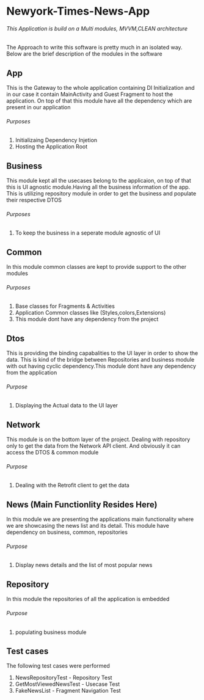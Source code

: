 # Newyork-Times-News-App

###### This Application is build on a Multi modules, MVVM,CLEAN architecture 

The Approach to write this software is pretty much in an isolated way. Below are the brief description of the modules in the software



## App 
This is the Gateway to the whole application containing DI Initialization and in our case it contain MainActivity and Guest Fragment to host the application.
On top of that this module have all the dependency which are present in our application
###### Purposes
1. Initializaing Dependency Injetion
2. Hosting the Application Root 



## Business
This module kept all the usecases belong to the applicaion, on top of that this is UI agnostic module.Having all the business information of the app.
This is utilizing repository module in order to get the business and populate their respective DTOS
###### Purposes
1. To keep the business in a seperate module agnostic of UI


## Common
In this module common classes are kept to provide support to the other modules 
###### Purposes
1. Base classes for Fragments & Activities
2. Application Common classes like (Styles,colors,Extensions)
3. This module dont have any dependency from the project

## Dtos
This is providing the binding capabalities to the UI layer in order to show the data. This is kind of the bridge between Repositories and business module with out having cyclic dependency.This module dont have any dependency from the application
###### Purpose
1. Displaying the Actual data to the UI layer 


## Network
This module is on the bottom layer of the project. Dealing with repository only to get the data from the Network API client. And obviously it can access the DTOS & common module
###### Purpose
1. Dealing with the Retrofit client to get the data



## News (Main Functionlity Resides Here)
In this module we are presenting the applications main functionality where we are showcasing the news list and its detail. This module have dependency on business, common, repositories
###### Purpose
1. Display news details and the list of most popular news




## Repository
In this module the repositories of all the application is embedded
###### Purpose
1. populating business module





## Test cases
The following test cases were performed
1. NewsRepositoryTest - Repository Test
2. GetMostViewedNewsTest - Usecase Test
3. FakeNewsList - Fragment Navigation Test
